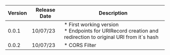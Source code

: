 | Version | Release Date | Description                                                                                                    |
|---------|--------------|----------------------------------------------------------------------------------------------------------------|
| 0.0.1   | 10/07/23     | * First working version <br> * Endpoints for URIRecord creation and redirection to original URI from it`s hash |
| 0.0.2   | 10/07/23     | * CORS Filter                                                                                                  |